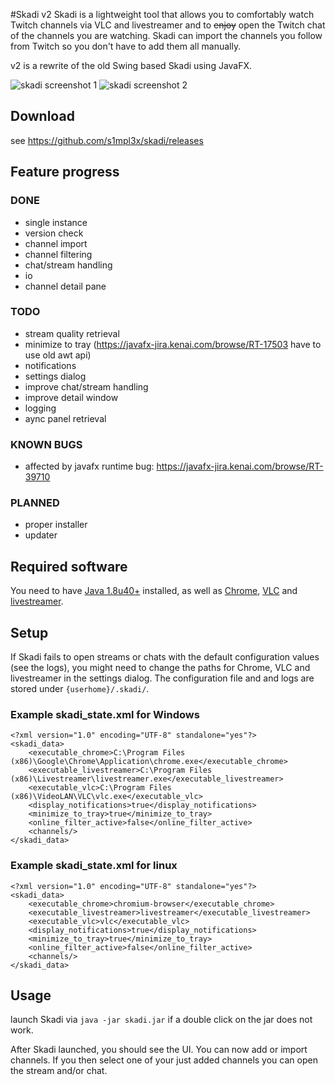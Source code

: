 #Skadi v2
Skadi is a lightweight tool that allows you to comfortably watch Twitch channels via VLC and livestreamer and to ~~enjoy~~ open the Twitch chat of the channels you are watching. Skadi can import the channels you follow from Twitch so you don't have to add them all manually.

v2 is a rewrite of the old Swing based Skadi using JavaFX.

![skadi screenshot 1](https://i.imgur.com/sjdQQs4.png "main window")
![skadi screenshot 2](https://i.imgur.com/ExnJCtW.png "open stream and chat")

## Download

see https://github.com/s1mpl3x/skadi/releases

## Feature progress

### DONE
* single instance
* version check
* channel import
* channel filtering
* chat/stream handling
* io
* channel detail pane


### TODO
* stream quality retrieval
* minimize to tray (https://javafx-jira.kenai.com/browse/RT-17503 have to use old awt api)
* notifications
* settings dialog
* improve chat/stream handling
* improve detail window
* logging
* aync panel retrieval

### KNOWN BUGS
* affected by javafx runtime bug: https://javafx-jira.kenai.com/browse/RT-39710

### PLANNED
* proper installer
* updater

## Required software
You need to have [Java 1.8u40+](https://www.java.com/download/) installed, as well as [Chrome](https://www.google.com/chrome/), [VLC](https://www.videolan.org/vlc/) and [livestreamer](https://github.com/chrippa/livestreamer/releases).

## Setup
If Skadi fails to open streams or chats with the default configuration values (see the logs), you might need to change the paths for Chrome, VLC and livestreamer in the settings dialog. 
The configuration file and and logs are stored under `{userhome}/.skadi/`.

### Example skadi_state.xml for Windows
```
<?xml version="1.0" encoding="UTF-8" standalone="yes"?>
<skadi_data>
    <executable_chrome>C:\Program Files (x86)\Google\Chrome\Application\chrome.exe</executable_chrome>
    <executable_livestreamer>C:\Program Files (x86)\Livestreamer\livestreamer.exe</executable_livestreamer>
    <executable_vlc>C:\Program Files (x86)\VideoLAN\VLC\vlc.exe</executable_vlc>
    <display_notifications>true</display_notifications>
    <minimize_to_tray>true</minimize_to_tray>
    <online_filter_active>false</online_filter_active>
    <channels/>
</skadi_data>

```

### Example skadi_state.xml for linux
```
<?xml version="1.0" encoding="UTF-8" standalone="yes"?>
<skadi_data>
    <executable_chrome>chromium-browser</executable_chrome>
    <executable_livestreamer>livestreamer</executable_livestreamer>
    <executable_vlc>vlc</executable_vlc>
    <display_notifications>true</display_notifications>
    <minimize_to_tray>true</minimize_to_tray>
    <online_filter_active>false</online_filter_active>
    <channels/>
</skadi_data>
```

## Usage

launch Skadi via `java -jar skadi.jar`
if a double click on the jar does not work.

After Skadi launched, you should see the UI. You can now add or import channels. If you then select one of your just added channels you can open the stream and/or chat.
